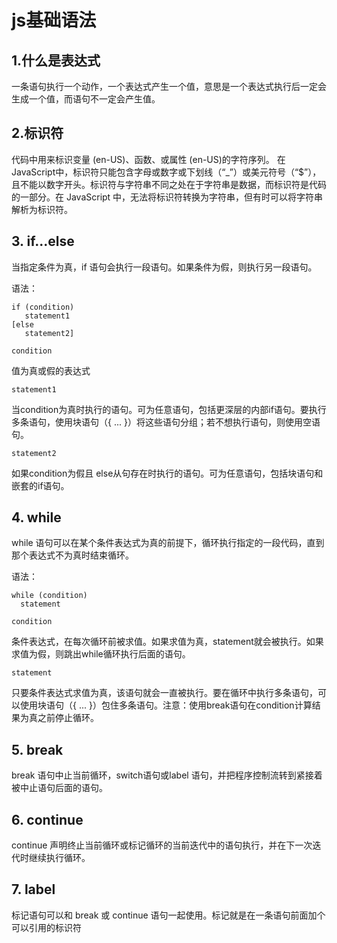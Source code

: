 # js基础语法

## 1.什么是表达式

一条语句执行一个动作，一个表达式产生一个值，意思是一个表达式执行后一定会生成一个值，而语句不一定会产生值。

## 2.标识符

代码中用来标识变量 (en-US)、函数、或属性 (en-US)的字符序列。
在JavaScript中，标识符只能包含字母或数字或下划线（“_”）或美元符号（“$”），且不能以数字开头。标识符与字符串不同之处在于字符串是数据，而标识符是代码的一部分。在 JavaScript 中，无法将标识符转换为字符串，但有时可以将字符串解析为标识符。

## 3. if...else

当指定条件为真，if 语句会执行一段语句。如果条件为假，则执行另一段语句。

语法：
```
if (condition)
   statement1
[else
   statement2]
```

```
condition
```
值为真或假的表达式
```
statement1
```
当condition为真时执行的语句。可为任意语句，包括更深层的内部if语句。要执行多条语句，使用块语句（{ ... }）将这些语句分组；若不想执行语句，则使用空语句。 
```
statement2
```
如果condition为假且 else从句存在时执行的语句。可为任意语句，包括块语句和嵌套的if语句。

## 4. while

while 语句可以在某个条件表达式为真的前提下，循环执行指定的一段代码，直到那个表达式不为真时结束循环。

语法：
```
while (condition)
  statement
```

```
condition
```
条件表达式，在每次循环前被求值。如果求值为真，statement就会被执行。如果求值为假，则跳出while循环执行后面的语句。
```
statement
```
只要条件表达式求值为真，该语句就会一直被执行。要在循环中执行多条语句，可以使用块语句（{ ... }）包住多条语句。注意：使用break语句在condition计算结果为真之前停止循环。

## 5. break

break 语句中止当前循环，switch语句或label 语句，并把程序控制流转到紧接着被中止语句后面的语句。

## 6. continue

continue 声明终止当前循环或标记循环的当前迭代中的语句执行，并在下一次迭代时继续执行循环。

## 7. label

标记语句可以和 break 或 continue 语句一起使用。标记就是在一条语句前面加个可以引用的标识符
